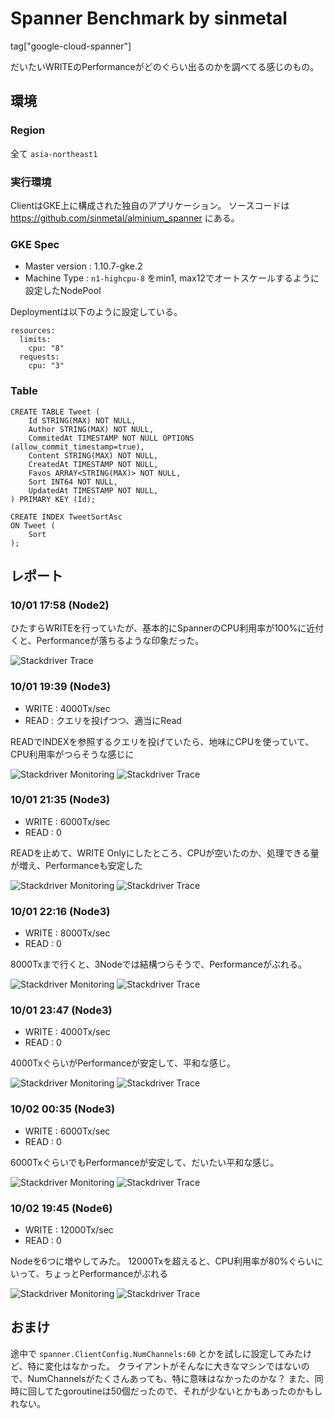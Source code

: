 # Spanner Benchmark by sinmetal

tag["google-cloud-spanner"]

だいたいWRITEのPerformanceがどのぐらい出るのかを調べてる感じのもの。

## 環境

### Region

全て `asia-northeast1`

### 実行環境

ClientはGKE上に構成された独自のアプリケーション。
ソースコードは https://github.com/sinmetal/alminium_spanner にある。

### GKE Spec

* Master version : 1.10.7-gke.2
* Machine Type : `n1-highcpu-8` をmin1, max12でオートスケールするように設定したNodePool

Deploymentは以下のように設定している。

```
resources:
  limits:
    cpu: "8"
  requests:
    cpu: "3"
```

### Table

```
CREATE TABLE Tweet (
    Id STRING(MAX) NOT NULL,
    Author STRING(MAX) NOT NULL,
    CommitedAt TIMESTAMP NOT NULL OPTIONS (allow_commit_timestamp=true),
    Content STRING(MAX) NOT NULL,
    CreatedAt TIMESTAMP NOT NULL,
    Favos ARRAY<STRING(MAX)> NOT NULL,
    Sort INT64 NOT NULL,
    UpdatedAt TIMESTAMP NOT NULL,
) PRIMARY KEY (Id);

CREATE INDEX TweetSortAsc
ON Tweet (
	Sort
);
```
## レポート

### 10/01 17:58 (Node2)

ひたすらWRITEを行っていたが、基本的にSpannerのCPU利用率が100%に近付くと、Performanceが落ちるような印象だった。

![Stackdriver Trace](20181001-1758-node2-trace.png "Stackdriver Trace")

### 10/01 19:39 (Node3)

* WRITE : 4000Tx/sec
* READ : クエリを投げつつ、適当にRead

READでINDEXを参照するクエリを投げていたら、地味にCPUを使っていて、CPU利用率がつらそうな感じに

![Stackdriver Monitoring](20181001-1939-node3-monitoring.png "Stackdriver Monitoring")
![Stackdriver Trace](20181001-1939-node3-trace.png "Stackdriver Trace")

### 10/01 21:35 (Node3)

* WRITE : 6000Tx/sec
* READ : 0

READを止めて、WRITE Onlyにしたところ、CPUが空いたのか、処理できる量が増え、Performanceも安定した

![Stackdriver Monitoring](20181001-2135-node3-monitoring.png "Stackdriver Monitoring")
![Stackdriver Trace](20181001-2135-node3-trace.png "Stackdriver Trace")

### 10/01 22:16 (Node3)

* WRITE : 8000Tx/sec
* READ : 0

8000Txまで行くと、3Nodeでは結構つらそうで、Performanceがぶれる。

![Stackdriver Monitoring](20181001-2216-node3-monitoring.png "Stackdriver Monitoring")
![Stackdriver Trace](20181001-2216-node3-trace.png "Stackdriver Trace")

### 10/01 23:47 (Node3)

* WRITE : 4000Tx/sec
* READ : 0

4000TxぐらいがPerformanceが安定して、平和な感じ。

![Stackdriver Monitoring](20181001-2347-node3-monitoring.png "Stackdriver Monitoring")
![Stackdriver Trace](20181001-2347-node3-trace.png "Stackdriver Trace")

### 10/02 00:35 (Node3)

* WRITE : 6000Tx/sec
* READ : 0

6000TxぐらいでもPerformanceが安定して、だいたい平和な感じ。

![Stackdriver Monitoring](20181002-0035-node3-monitoring.png "Stackdriver Monitoring")
![Stackdriver Trace](20181002-0035-node3-trace.png "Stackdriver Trace")

### 10/02 19:45 (Node6)

* WRITE : 12000Tx/sec
* READ : 0

Nodeを6つに増やしてみた。
12000Txを超えると、CPU利用率が80%ぐらいにいって、ちょっとPerformanceがぶれる

![Stackdriver Monitoring](20181002-1945-node6-monitoring.png "Stackdriver Monitoring")
![Stackdriver Trace](20181002-1945-node6-trace.png "Stackdriver Trace")

## おまけ

途中で `spanner.ClientConfig.NumChannels:60` とかを試しに設定してみたけど、特に変化はなかった。
クライアントがそんなに大きなマシンではないので、NumChannelsがたくさんあっても、特に意味はなかったのかな？
また、同時に回してたgoroutineは50個だったので、それが少ないとかもあったのかもしれない。
